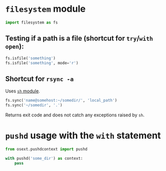 # `filesystem` module

```python
import filesystem as fs
```

## Testing if a path is a file (shortcut for `try`/`with open`):

```python
fs.isfile('something')
fs.isfile('something', mode='r')
```

## Shortcut for `rsync -a`

Uses [`sh` module](https://pypi.python.org/pypi/sh/).

```python
fs.sync('name@somehost:~/somedir/', 'local_path')
fs.sync('~/somedir', '.')
```

Returns exit code and does not catch any exceptions raised by `sh`.


# `pushd` usage with the `with` statement

```python
from osext.pushdcontext import pushd

with pushd('some_dir') as context:
    pass
```
